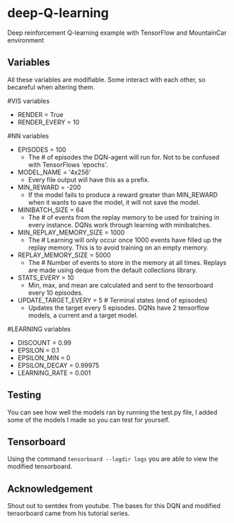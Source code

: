 # deep-Q-learning
Deep reinforcement Q-learning example with TensorFlow and MountainCar environment


## Variables
All these variables are modifiable. Some interact with each other, so becareful when altering them.

#VIS variables
* RENDER = True
* RENDER_EVERY = 10

#NN variables
* EPISODES = 100
  * The # of episodes the DQN-agent will run for. Not to be confused with TensorFlows 'epochs'.
* MODEL_NAME = '4x256'
  * Every file output will have this as a prefix.
* MIN_REWARD = -200
  * If the model fails to produce a reward greater than MIN_REWARD when it wants to save the model, it will not save the model.
* MINIBATCH_SIZE = 64  
  * The # of events from the replay memory to be used for training in every instance. DQNs work through learning with minibatches.
* MIN_REPLAY_MEMORY_SIZE = 1000
  * The # Learning will only occur once 1000 events have filled up the replay memory. This is to avoid training on an empty memory.
* REPLAY_MEMORY_SIZE = 5000
  * The # Number of events to store in the memory at all times. Replays are made using deque from the default collections library.
* STATS_EVERY = 10
  * Min, max, and mean are calculated and sent to the tensorboard every 10 episodes.
* UPDATE_TARGET_EVERY = 5  # Terminal states (end of episodes)
  * Updates the target every 5 episodes. DQNs have 2 tensorflow models, a current and a target model.

#LEARNING variables
* DISCOUNT = 0.99
* EPSILON = 0.1
* EPSILON_MIN = 0
* EPSILON_DECAY = 0.99975
* LEARNING_RATE = 0.001

## Testing
You can see how well the models ran by running the test.py file, I added some of the models I made so you can test for yourself.

## Tensorboard
Using the command ```tensorboard --logdir logs``` you are able to view the modified tensorboard.

## Acknowledgement
Shout out to sentdex from youtube. The bases for this DQN and modified tensorboard came from his tutorial series.
